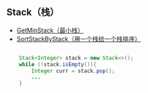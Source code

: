 ## Stack（栈）

 - [GetMinStack（最小栈）](./GetMinStack.java)
 - [SortStackByStack（用一个栈给一个栈排序）](./SortStackByStack.java)





``` java

    Stack<Integer> stack = new Stack<>();
    while (!stack.isEmpty()){
        Integer curr = stack.pop();
        ...
    }

```